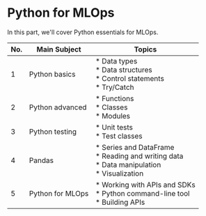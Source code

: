 # Python for MLOps

In this part, we'll cover Python essentials for MLOps.

| No.  | Main Subject     | Topics                                                       |
| ---- | ---------------- | ------------------------------------------------------------ |
| 1    | Python basics    | * Data types<br />* Data structures<br />* Control statements<br />* Try/Catch |
| 2    | Python advanced  | * Functions<br />* Classes<br />* Modules                    |
| 3    | Python testing   | * Unit tests<br />* Test classes                             |
| 4    | Pandas           | * Series and DataFrame<br />* Reading and writing data<br />* Data manipulation<br />* Visualization |
| 5    | Python for MLOps | * Working with APIs and SDKs<br />* Python command-line tool<br />* Building APIs |

